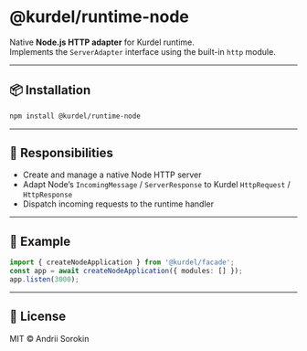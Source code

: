 # @kurdel/runtime-node

Native **Node.js HTTP adapter** for Kurdel runtime.  
Implements the `ServerAdapter` interface using the built-in `http` module.

---

## 📦 Installation

```bash
npm install @kurdel/runtime-node
```

---

## 🧠 Responsibilities

* Create and manage a native Node HTTP server
* Adapt Node’s `IncomingMessage` / `ServerResponse` to Kurdel `HttpRequest` / `HttpResponse`
* Dispatch incoming requests to the runtime handler

---

## 🔧 Example

```ts
import { createNodeApplication } from '@kurdel/facade';
const app = await createNodeApplication({ modules: [] });
app.listen(3000);
```

---

## 📄 License

MIT © Andrii Sorokin
